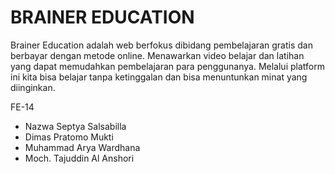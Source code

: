 # BRAINER EDUCATION

Brainer Education adalah web berfokus dibidang pembelajaran gratis dan berbayar dengan metode online. Menawarkan video belajar dan latihan yang dapat memudahkan pembelajaran para penggunanya. Melalui platform ini kita bisa belajar tanpa ketinggalan dan bisa menuntunkan minat yang diinginkan.

FE-14
* Nazwa Septya Salsabilla
* Dimas Pratomo Mukti
* Muhammad Arya Wardhana
* Moch. Tajuddin Al Anshori